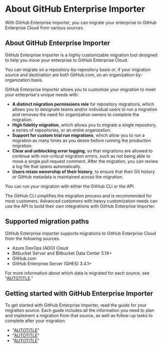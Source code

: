 # About GitHub Enterprise Importer

With GitHub Enterprise Importer, you can migrate your enterprise to GitHub Enterprise Cloud from various sources.

## About GitHub Enterprise Importer

GitHub Enterprise Importer is a highly customizable migration tool designed to help you move your enterprise to GitHub Enterprise Cloud.

You can migrate on a repository-by-repository basis or, if your migration source and destination are both GitHub.com, on an organization-by-organization basis.

GitHub Enterprise Importer allows you to customize your migration to meet your enterprise's unique needs with:
- **A distinct migration permissions role** for repository migrations, which allows you to designate teams and/or individual users to run a migration and removes the need for organization owners to complete the migration.
- **High fidelity migration**, which allows you to migrate a single repository, a series of repositories, or an entire organization.
- **Support for custom trial run migrations**, which allow you to run a migration as many times as you desire before running the production migration.
- **Clear and unblocking error logging**, so that migrations are allowed to continue with non-critical migration errors, such as not being able to move a single pull request comment. After the migration, you can review a log file that opens automatically.
- **Users retain ownership of their history**, to ensure that their Git history or GitHub metadata is maintained across the migration.

You can run your migration with either the GitHub CLI or the API.

The GitHub CLI simplifies the migration process and is recommended for most customers. Advanced customers with heavy customization needs can use the API to build their own integrations with GitHub Enterprise Importer.

## Supported migration paths

GitHub Enterprise Importer supports migrations to GitHub Enterprise Cloud from the following sources.

- Azure DevOps (ADO) Cloud
- Bitbucket Server and Bitbucket Data Center 5.14+
- GitHub.com
- GitHub Enterprise Server (GHES) 3.4.1+

For more information about which data is migrated for each source, see "[AUTOTITLE](/migrations/using-github-enterprise-importer/understanding-github-enterprise-importer/migration-support-for-github-enterprise-importer)."

## Getting started with GitHub Enterprise Importer

To get started with GitHub Enterprise Importer, read the guide for your migration source. Each guide includes all the information you need to plan and implement a migration from that source, as well as follow-up tasks to complete after your migration.

- "[AUTOTITLE](/migrations/using-github-enterprise-importer/understanding-github-enterprise-importer/migrating-from-azure-devops-with-github-enterprise-importer)"
- "[AUTOTITLE](/migrations/using-github-enterprise-importer/understanding-github-enterprise-importer/migrating-from-bitbucket-server-with-github-enterprise-importer)"
- "[AUTOTITLE](/migrations/using-github-enterprise-importer/understanding-github-enterprise-importer/migrating-between-github-products-with-github-enterprise-importer)"
